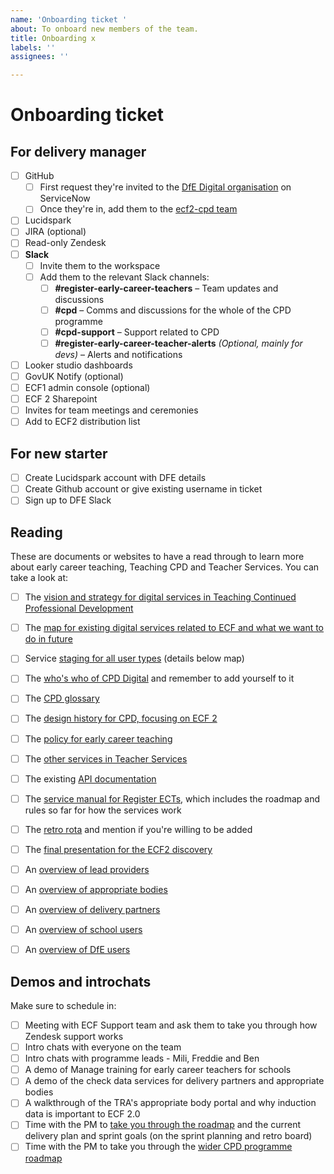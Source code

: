 ```yaml
---
name: 'Onboarding ticket '
about: To onboard new members of the team.
title: Onboarding x
labels: ''
assignees: ''

---
```


# Onboarding ticket

## For delivery manager

- [ ] GitHub
  - [ ] First request they're invited to the [DfE Digital organisation](https://dfe.service-now.com.mcas.ms/serviceportal?id=sc_cat_item&sys_id=0aacf3a81ba52110b192ec69b04bcb14) on ServiceNow
  - [ ] Once they're in, add them to the [ecf2-cpd team](https://github.com/orgs/DFE-Digital/teams/ecf2-cpd)
- [ ] Lucidspark
- [ ] JIRA (optional)
- [ ] Read-only Zendesk
- [ ] **Slack**  
  - [ ] Invite them to the workspace  
  - [ ] Add them to the relevant Slack channels:  
    - [ ] **#register-early-career-teachers** – Team updates and discussions  
    - [ ] **#cpd** – Comms and discussions for the whole of the CPD programme
    - [ ] **#cpd-support** – Support related to CPD  
    - [ ] **#register-early-career-teacher-alerts** *(Optional, mainly for devs)* – Alerts and notifications  
- [ ] Looker studio dashboards
- [ ] GovUK Notify (optional)
- [ ] ECF1 admin console (optional)
- [ ] ECF 2 Sharepoint
- [ ] Invites for team meetings and ceremonies
- [ ] Add to ECF2 distribution list

## For new starter

- [ ] Create Lucidspark account with DFE details
- [ ] Create Github account or give existing username in ticket
- [ ] Sign up to DFE Slack

## Reading

These are documents or websites to have a read through to learn more about early career teaching, Teaching CPD and Teacher Services. You can take a look at: 
- [ ]  The [vision and strategy for digital services in Teaching Continued Professional Development](https://educationgovuk.sharepoint.com/:p:/s/TeacherServices/EdAxufgx-PtKtkWLJyvU9AYBUSA_8QKzv72FSB52xamxFw?e=7YB8Se)
- [ ] The [map for existing digital services related to ECF and what we want to do in future](https://lucid.app/lucidspark/0a55b682-a699-4e6c-8887-3ca6663d7efa/edit?view_items=g0_U~ZMyWrWz&invitationId=inv_8dcaccc3-f00c-45d9-9bcc-0be3b7c6cdc2)
- [ ] Service [staging for all user types](https://lucid.app/lucidspark/0a55b682-a699-4e6c-8887-3ca6663d7efa/edit?view_items=g0_U~ZMyWrWz&invitationId=inv_8dcaccc3-f00c-45d9-9bcc-0be3b7c6cdc2) (details below map)
- [ ] The [who's who of CPD Digital](https://educationgovuk.sharepoint.com/:p:/r/sites/TeacherServices/_layouts/15/Doc.aspx?sourcedoc=%7BFB659643-0C86-5820-9F81-10B8E74A8A61%7D&file=CPD%20-%20Who%27s%20who.pptx&action=edit&mobileredirect=true) and remember to add yourself to it
- [ ] The [CPD glossary](https://teacher-cpd.design-history.education.gov.uk/glossary/)
- [ ] The [design history for CPD, focusing on ECF 2](https://teacher-cpd.design-history.education.gov.uk/)
- [ ] The [policy for early career teaching](https://www.gov.uk/government/collections/induction-training-and-support-for-early-career-teachers-ects)
- [ ] The [other services in Teacher Services](https://becoming-a-teacher.design-history.education.gov.uk/service-map/)
- [ ] The existing [API documentation](https://manage-training-for-early-career-teachers.education.gov.uk/api-reference/reference-v3.html#api-v3-partnerships-ecf-id-put-request_body)
- [ ] The [service manual for Register ECTs](https://ecf-service-manual.education.gov.uk/), which includes the roadmap and rules so far for how the services work
- [ ]  The [retro rota](https://ukgovernmentdfe.slack.com/archives/C06V31R0Z17/p1715776635714569) and mention if you're willing to be added
- [ ]  The [final presentation for the ECF2 discovery](https://educationgovuk.sharepoint.com/:p:/r/sites/TeacherServices/_layouts/15/Doc.aspx?sourcedoc=%7B03C73EEB-C2FA-43C4-A864-27A1379CDBF3%7D&file=ECF%20digital%20services%20-%20playback%20deck.pptx&action=edit&mobileredirect=true)
- [ ]  An [overview of lead providers](https://educationgovuk.sharepoint.com/:p:/r/sites/TeacherServices/_layouts/15/Doc.aspx?sourcedoc=%7B14A33185-398B-49D8-810B-5A2B8D604CEC%7D&file=ECF%202.0%20-%20Understanding%20our%20users%20-%20Lead%20providers.pptx&action=edit&mobileredirect=true)
- [ ]  An [overview of appropriate bodies](https://educationgovuk.sharepoint.com/:p:/r/sites/TeacherServices/_layouts/15/Doc.aspx?sourcedoc=%7B0D2FEA8D-0492-4AF3-98E5-717D7A539706%7D&file=ECF%202.0%20-%20Understanding%20our%20users%20-%20Appropriate%20bodies.pptx&action=edit&mobileredirect=true)
- [ ]  An [overview of delivery partners](https://educationgovuk.sharepoint.com/:p:/r/sites/TeacherServices/Shared%20Documents/Teacher%20Continuing%20Professional%20Development/Teacher%20CPD%20Team/Register%20early%20career%20teachers/Discovery/Outputs/ECF%202.0%20-%20Understanding%20our%20users%20-%20Delivery%20Partners.pptx?d=wb1f0190dcd33444b923ff10c4ddf2ea7&csf=1&web=1&e=Wexold)
- [ ]  An [overview of school users](https://educationgovuk.sharepoint.com/:p:/r/sites/TeacherServices/_layouts/15/Doc.aspx?sourcedoc=%7BB1E279B5-E8CD-411D-B3EE-E9DD87D355C7%7D&file=ECF%202.0%20-%20Understanding%20our%20users%20-%20School%20users%20-%20SITs%2C%20ECTs%20&%20Mentors.pptx=&action=edit&mobileredirect=true)
- [ ]  An [overview of DfE users](https://educationgovuk.sharepoint.com/:p:/r/sites/TeacherServices/_layouts/15/Doc.aspx?sourcedoc=%7B88E28D07-9485-4042-95E9-ECFDFE0BF022%7D&file=ECF%202.0%20-%20Understanding%20our%20users%20-%20Internal%20DfE.pptx&action=edit&mobileredirect=true)


## Demos and introchats

Make sure to schedule in:
- [ ] Meeting  with ECF Support team and ask them to take you through how Zendesk support works
- [ ] Intro chats with everyone on the team
- [ ] Intro chats with programme leads - Mili, Freddie and Ben
- [ ] A demo of Manage training for early career teachers for schools
- [ ] A demo of the check data services for delivery partners and appropriate bodies
- [ ] A walkthrough of the TRA's appropriate body portal and why induction data is important to ECF 2.0
- [ ] Time with the PM to [take you through the roadmap](https://ecf-service-manual.education.gov.uk/product/roadmap/) and the current delivery plan and sprint goals (on the sprint planning and retro board)
- [ ] Time with the PM to take you through the [wider CPD programme roadmap](https://lucid.app/lucidspark/b66f71c3-c524-4e79-aa36-a60b00b4b823/edit?shared=true&page=0_0)
